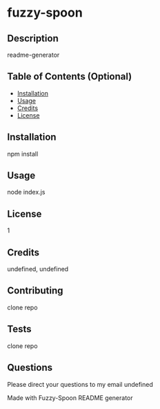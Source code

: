 
# fuzzy-spoon

## Description 
readme-generator

## Table of Contents (Optional)

* [Installation](#installation)
* [Usage](#usage)
* [Credits](#credits)
* [License](#license)

## Installation
npm install

## Usage 
node index.js

## License
1

## Credits
undefined, undefined

## Contributing
clone repo

## Tests
clone repo

## Questions
Please direct your questions to my email
undefined

Made with Fuzzy-Spoon README generator
    
